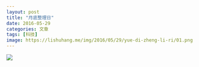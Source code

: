 ```yaml
---
layout: post
title: "月底整理日"
date: 2016-05-29
categories: 文章
tags: [科技]
image: https://lishuhang.me/img/2016/05/29/yue-di-zheng-li-ri/01.png
---
```


![](http://mmbiz.qpic.cn/mmbiz/AdRKyBVLoHIJpt12XbbLWKksvs29DIfy63NsqF4zB7o2viaWywQg4fMEpS2GdcicEibZ7fia2UV6gSFz6SJ7ctLdbg/0?wx_fmt=png)